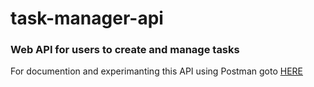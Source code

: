 # task-manager-api
### Web API for users to create and manage tasks

For documention and experimanting this API using <bold>Postman</bold> goto [HERE](https://documenter.getpostman.com/view/1600133/SzRxXAzh?version=latest)
